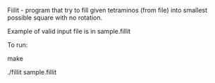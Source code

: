 Fiilit - program that try to fill given tetraminos (from file) into smallest possible square with no rotation.

Example of valid input file is in sample.fillit

To run:

make

 ./fillit sample.fillit 

